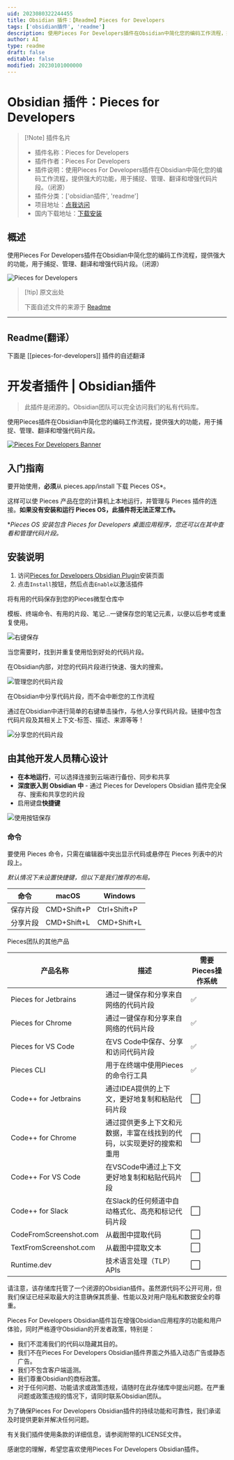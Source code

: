 ```yaml
---
uid: 2023080322244455
title: Obsidian 插件：【Readme】Pieces for Developers
tags: ['obsidian插件', 'readme']
description: 使用Pieces For Developers插件在Obsidian中简化您的编码工作流程，提供强大的功能，用于捕捉、管理、翻译和增强代码片段。（闭源）
author: AI
type: readme
draft: false
editable: false
modified: 20230101000000
---
```


# Obsidian 插件：Pieces for Developers

> [!Note] 插件名片
> - 插件名称：Pieces for Developers
> - 插件作者：Pieces For Developers
> - 插件说明：使用Pieces For Developers插件在Obsidian中简化您的编码工作流程，提供强大的功能，用于捕捉、管理、翻译和增强代码片段。（闭源）
> - 插件分类：['obsidian插件', 'readme']
> - 项目地址：[点我访问](https://github.com/pieces-app/obsidian-pieces)
> - 国内下载地址：[下载安装](https://pkmer.cn/products/plugin/pluginMarket/?pieces-for-developers)

## 概述

使用Pieces For Developers插件在Obsidian中简化您的编码工作流程，提供强大的功能，用于捕捉、管理、翻译和增强代码片段。（闭源）

![Pieces for Developers](https://cdn.pkmer.cn/covers/pieces-for-developers.png!pkmer)

> [!tip] 原文出处
> 
>下面自述文件的来源于 [Readme](https://ghproxy.net/https://raw.githubusercontent.com/pieces-app/obsidian-pieces/main/README.md)
> 

---

## Readme(翻译）

下面是 [[pieces-for-developers]] 插件的自述翻译


# 开发者插件 | Obsidian插件

> 此插件是闭源的。Obsidian团队可以完全访问我们的私有代码库。

使用Pieces插件在Obsidian中简化您的编码工作流程，提供强大的功能，用于捕捉、管理、翻译和增强代码片段。

[![Pieces For Developers Banner](./assets/readme/pfd-obisidan-plugin-hero.png)](https://youtu.be/x2JdssFEk2I)

## 入门指南

要开始使用，**必须**从 pieces.app/install 下载 Pieces OS*。

这样可以使 Pieces 产品在您的计算机上本地运行，并管理与 Pieces 插件的连接。**如果没有安装和运行 Pieces OS，此插件将无法正常工作。**

*_Pieces OS 安装包含 Pieces for Developers 桌面应用程序，您还可以在其中查看和管理代码片段。_

## 安装说明

1. 访问[Pieces for Developers Obsidian Plugin](https://obsidian.md/plugins?id=pieces-for-developers)安装页面
2. 点击`Install`按钮，然后点击`Enable`以激活插件

将有用的代码保存到您的Pieces微型仓库中

模板、终端命令、有用的片段、笔记...一键保存您的笔记元素，以便以后参考或重复使用。

![右键保存](./assets/onboarding/saveWithMenu.png)

当您需要时，找到并重复使用恰到好处的代码片段。

在Obsidian内部，对您的代码片段进行快速、强大的搜索。

![管理您的代码片段](./assets/readme/gifs/OBSIDIAN_SEARCH.gif)

在Obsidian中分享代码片段，而不会中断您的工作流程

通过在Obsidian中进行简单的右键单击操作，与他人分享代码片段。链接中包含代码片段及其相关上下文-标签、描述、来源等等！

![分享您的代码片段](./assets/readme/gifs/OBSIDIAN_SHARE.gif)

## 由其他开发人员精心设计

* **在本地运行**，可以选择连接到云端进行备份、同步和共享
* **深度嵌入到 Obsidian 中** - 通过 Pieces for Developers Obsidian 插件完全保存、搜索和共享您的片段
* 启用键盘**快捷键**

![使用按钮保存](./assets/readme/gifs/OBSIDIAN_SAVE.gif)

### 命令

要使用 Pieces 命令，只需在编辑器中突出显示代码或悬停在 Pieces 列表中的片段上。

_默认情况下未设置快捷键，但以下是我们推荐的布局。_

| 命令           | macOS       | Windows      |
|----------------|-------------|--------------|
| 保存片段       | CMD+Shift+P | Ctrl+Shift+P |
| 分享片段       | CMD+Shift+L | CMD+Shift+L |

Pieces团队的其他产品

| 产品名称                | 描述                                                                                             | 需要Pieces操作系统 |
|------------------------|---------------------------------------------------------------------------------------------------------|--------------------|
| Pieces for Jetbrains   | 通过一键保存和分享来自网络的代码片段                                           | ✅                  |
| Pieces for Chrome      | 通过一键保存和分享来自网络的代码片段                                           | ✅                  |
| Pieces for VS Code     | 在VS Code中保存、分享和访问代码片段                                                      | ✅                  |
| Pieces CLI             | 用于在终端中使用Pieces的命令行工具                                                  | ✅                  |
| Code++ for Jetbrains   | 通过IDEA提供的上下文，更好地复制和粘贴代码片段                                                 | ⬜                  |
| Code++ for Chrome      | 通过提供更多上下文和元数据，丰富在线找到的代码，以实现更好的搜索和重用     | ⬜                  |
| Code++ For VS Code     | 在VSCode中通过上下文更好地复制和粘贴代码片段                                            | ⬜                  |
| Code++ for Slack       | 在Slack的任何频道中自动格式化、高亮和标记代码片段                           | ⬜                  |
| CodeFromScreenshot.com | 从截图中提取代码                                                                          | ⬜                  |
| TextFromScreenshot.com | 从截图中提取文本                                                                          | ⬜                  |
| Runtime.dev            | 技术语言处理（TLP）APIs                                                                | ⬜                  |

请注意，该存储库托管了一个闭源的Obsidian插件。虽然源代码不公开可用，但我们保证已经采取最大的注意确保其质量、性能以及对用户隐私和数据安全的尊重。

Pieces For Developers Obsidian插件旨在增强Obsidian应用程序的功能和用户体验，同时严格遵守Obsidian的开发者政策，特别是：

* 我们不混淆我们的代码以隐藏其目的。
* 我们不在Pieces For Developers Obsidian插件界面之外插入动态广告或静态广告。
* 我们不包含客户端遥测。
* 我们尊重Obsidian的商标政策。
* 对于任何问题、功能请求或政策违规，请随时在此存储库中提出问题。在严重问题或政策违规的情况下，请同时联系Obsidian团队。

为了确保Pieces For Developers Obsidian插件的持续功能和可靠性，我们承诺及时提供更新并解决任何问题。

有关我们插件使用条款的详细信息，请参阅附带的LICENSE文件。

感谢您的理解，希望您喜欢使用Pieces For Developers Obsidian插件。



